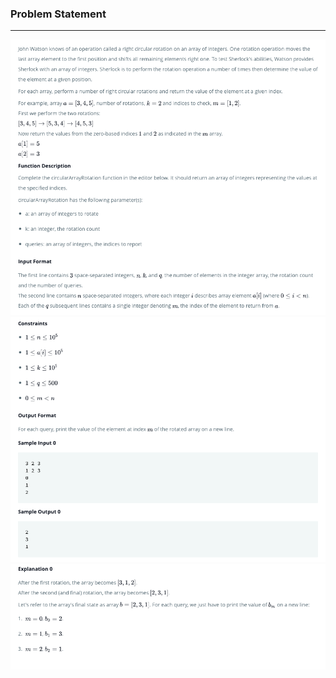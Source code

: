 ### Problem Statement

------------

![](../../.github/images/35_1.png)
![](../../.github/images/35_2.png)
![](../../.github/images/35_3.png)
